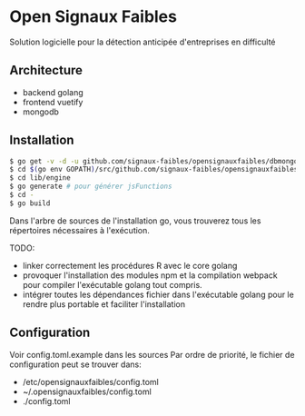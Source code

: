 
# Open Signaux Faibles

Solution logicielle pour la détection anticipée d'entreprises en difficulté

## Architecture

- backend golang
- frontend vuetify
- mongodb

## Installation

```bash
$ go get -v -d -u github.com/signaux-faibles/opensignauxfaibles/dbmongo
$ cd $(go env GOPATH)/src/github.com/signaux-faibles/opensignauxfaibles/dbmongo
$ cd lib/engine
$ go generate # pour générer jsFunctions
$ cd -
$ go build
```

Dans l'arbre de sources de l'installation go, vous trouverez tous les répertoires nécessaires à l'exécution.

TODO:

- linker correctement les procédures R avec le core golang
- provoquer l'installation des modules npm et la compilation webpack pour compiler l'exécutable golang tout compris.
- intégrer toutes les dépendances fichier dans l'exécutable golang pour le rendre plus portable et faciliter l'installation

## Configuration

Voir config.toml.example dans les sources
Par ordre de priorité, le fichier de configuration peut se trouver dans:

- /etc/opensignauxfaibles/config.toml
- ~/.opensignauxfaibles/config.toml
- ./config.toml
